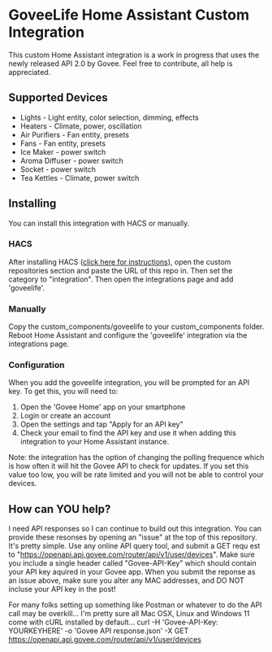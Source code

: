 # GoveeLife Home Assistant Custom Integration
This custom Home Assistant integration is a work in progress that uses the newly released API 2.0 by Govee. Feel free to contribute, all help is appreciated.

## Supported Devices 
* Lights - Light entity, color selection, dimming, effects
* Heaters - Climate, power, oscillation
* Air Purifiers - Fan entity, presets
* Fans - Fan entity, presets
* Ice Maker - power switch
* Aroma Diffuser - power switch
* Socket - power switch
* Tea Kettles - Climate, power switch

## Installing
You can install this integration with HACS or manually.
### HACS
After installing HACS ([click here for instructions](https://hacs.xyz/docs/setup/download/)), open the custom repositories section and paste the URL of this repo in. Then set the category to "integration". Then open the integrations page and add 'goveelife'.

### Manually
Copy the custom_components/goveelife to your custom_components folder. Reboot Home Assistant and configure the 'goveelife' integration via the integrations page.

### Configuration
When you add the goveelife integration, you will be prompted for an API key. To get this, you will need to:
1. Open the 'Govee Home' app on your smartphone
2. Login or create an account
3. Open the settings and tap "Apply for an API key"
4. Check your email to find the API key and use it when adding this integration to your Home Assistant instance.

Note: the integration has the option of changing the polling frequence which is how often it will hit the Govee API to check for updates. If you set this value too low, you will be rate limited and you will not be able to control your devices.

## How can YOU help?
I need API responses so I can continue to build out this integration. You can provide these resonses by opening an "issue" at the top of this repository. It's pretty simple. Use any online API query tool, and submit a GET requ
est to "https://openapi.api.govee.com/router/api/v1/user/devices". Make sure you include a single header called "Govee-API-Key" which should contain your API key aquired in your Govee app.
When you submit the reponse as an issue above, make sure you alter any MAC addresses, and DO NOT incluse your API key in the post!


For many folks setting up something like Postman or whatever to do the API call may be overkill... I'm pretty sure all Mac OSX, Linux and Windows 11 come with cURL installed by default...
curl -H 'Govee-API-Key: YOURKEYHERE' -o 'Govee API response.json' -X GET https://openapi.api.govee.com/router/api/v1/user/devices
